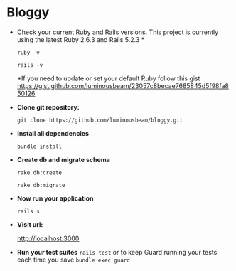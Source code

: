# Bloggy

- Check your current Ruby and Rails versions. This project is currently using the latest Ruby 2.6.3 and Rails 5.2.3 *

  `ruby -v`

  `rails -v`

  *If you need to update or set your default Ruby follow this gist https://gist.github.com/luminousbeam/23057c8becae7685845d5f98fa850126

- **Clone git repository:**

  `git clone https://github.com/luminousbeam/bloggy.git`

- **Install all dependencies**

  `bundle install`

- **Create db and migrate schema**

  `rake db:create`

  `rake db:migrate`

- **Now run your application**

  `rails s`

- **Visit url:**

  [http://localhost:3000](http://localhost:3000/)

- **Run your test suites**
  `rails test`
  or to keep Guard running your tests each time you save
  `bundle exec guard`

  
